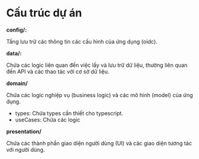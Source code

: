 # Cấu trúc dự án

**config/:**

Tầng lưu trữ các thông tin các cấu hình của ứng dụng (oidc).

**data/:**

Chứa các logic liên quan đến việc lấy và lưu trữ dữ liệu, thường liên quan đến API và các thao tác với cơ sở dữ liệu.

**domain/**

Chứa các logic nghiệp vụ (business logic) và các mô hình (model) của ứng dụng.

- types: Chứa types cần thiết cho typescript.
- useCases: Chứa các logic

**presentation/**

Chứa các thành phần giao diện người dùng (UI) và các giao diện tương tác với người dùng.

